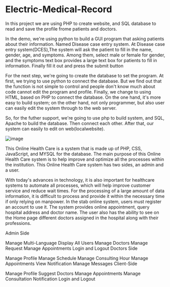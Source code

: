 # Electric-Medical-Record
In this project we are using PHP to create website, and SQL database to read and save the profile frome patients and doctors.

In the demo, we're using python to build a GUI program that asking patients about their information. Named Disease case entry system.
At Disease case entry system(DCES),The system will ask the patient to fill in the name, gender, age, and symptoms. Among them, select male or female for gender, and the symptoms text box provides a large text box for patients to fill in information. Finally fill it out and press the submit button

For the next step, we're going to create the database to set the program. At first, we trying to use python to connect the database. But we find out that the function is not simple to control and people don't know much about code cannot edit the program and profile. Finally, we change to using HTML, based on PHP to connect the database. On the one hand, it's more easy to build system; on the other hand, not only programmer, but also user can easily edit the system through to the web server.

So, for the futher support, we're going to use php to build system, and SQL, Apache to build the database. Then connect each other. After that, our system can easily to edit on web(localwebsite).

![image](https://github.com/sphexas/Electric-Medical-Record/assets/37029200/2107c8b9-221c-4853-99c1-1d8f0adf7aec)


This Online Health Care is a system that is made up of PHP, CSS, JavaScript, and MYSQL for the database. The main purpose of this Online Health Care system is to help improve and optimize all the processes within the institution. This Online Health Care system has two sides, an admin and a user.

With today's advances in technology, it is also important for healthcare systems to automate all processes, which will help improve customer service and reduce wait times. For the processing of a large amount of data information, it is difficult to process and provide it within the necessary time if only relying on manpower. In the stab online system, users must register an account to use it. The system provides online appointment, query hospital address and doctor name. The user also has the ability to see on the Home page different doctors assigned in the hospital along with their professions.

Admin Side

Manage Multi-Language
Display All Users
Manage Doctors
Manage Request
Manage Appointments
Login and Logout
Doctors Side

Manage Profile
Manage Schedule
Manage Consulting Hour
Manage Appointments
View Notification
Manage Messages
Client-Side

Manage Profile
Suggest Doctors
Manage Appointments
Manage Consultation
Notification
Login and Logout

